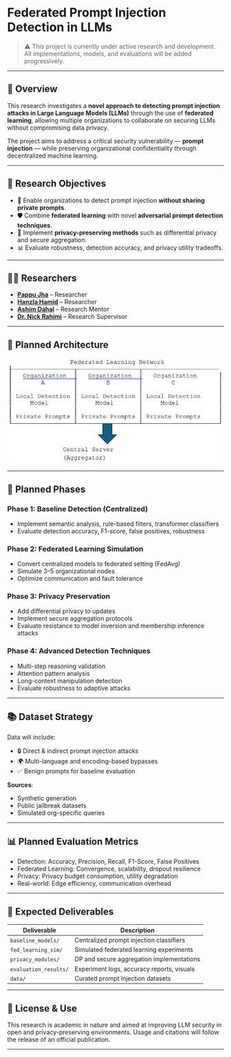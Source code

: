 # Federated Prompt Injection Detection in LLMs

> ⚠️ This project is currently under active research and development. All implementations, models, and evaluations will be added progressively.

---

## 🧠 Overview

This research investigates a **novel approach to detecting prompt injection attacks in Large Language Models (LLMs)** through the use of **federated learning**, allowing multiple organizations to collaborate on securing LLMs without compromising data privacy.

The project aims to address a critical security vulnerability — **prompt injection** — while preserving organizational confidentiality through decentralized machine learning.

---

## 🧪 Research Objectives

- 📌 Enable organizations to detect prompt injection **without sharing private prompts**.
- 🛡️ Combine **federated learning** with novel **adversarial prompt detection techniques**.
- 🧠 Implement **privacy-preserving methods** such as differential privacy and secure aggregation.
- 📊 Evaluate robustness, detection accuracy, and privacy utility tradeoffs.

---

## 👨‍🔬 Researchers

- [**Pappu Jha**](https://jhapappu.com.np) – Researcher  
- [**Hanzla Hamid**](https://www.linkedin.com/in/hanzla-hamid-b60551328/) – Researcher  
- [**Ashim Dahal**](https://ashimdahal.com.np/) – Research Mentor
- [**Dr. Nick Rahimi**](https://sites.google.com/view/nickrahimi/home) – Research Supervisor  

---

## 🔭 Planned Architecture

![Federated Learning Architecture](architecture.jpg)


---

## 🚀 Planned Phases

### Phase 1: **Baseline Detection (Centralized)**
- Implement semantic analysis, rule-based filters, transformer classifiers
- Evaluate detection accuracy, F1-score, false positives, robustness

### Phase 2: **Federated Learning Simulation**
- Convert centralized models to federated setting (FedAvg)
- Simulate 3–5 organizational nodes
- Optimize communication and fault tolerance

### Phase 3: **Privacy Preservation**
- Add differential privacy to updates
- Implement secure aggregation protocols
- Evaluate resistance to model inversion and membership inference attacks

### Phase 4: **Advanced Detection Techniques**
- Multi-step reasoning validation
- Attention pattern analysis
- Long-context manipulation detection
- Evaluate robustness to adaptive attacks

---

## 📚 Dataset Strategy

Data will include:

- 🔒 Direct & indirect prompt injection attacks
- 🌍 Multi-language and encoding-based bypasses
- ✅ Benign prompts for baseline evaluation

**Sources**:
- Synthetic generation
- Public jailbreak datasets
- Simulated org-specific queries

---

## 📊 Planned Evaluation Metrics

- Detection: Accuracy, Precision, Recall, F1-Score, False Positives
- Federated Learning: Convergence, scalability, dropout resilience
- Privacy: Privacy budget consumption, utility degradation
- Real-world: Edge efficiency, communication overhead

---

## 🏁 Expected Deliverables

| Deliverable                         | Description                                  |
|-------------------------------------|----------------------------------------------|
| `baseline_models/`                  | Centralized prompt injection classifiers     |
| `fed_learning_sim/`                 | Simulated federated learning experiments     |
| `privacy_modules/`                  | DP and secure aggregation implementations    |
| `evaluation_results/`               | Experiment logs, accuracy reports, visuals   |
| `data/`                             | Curated prompt injection datasets            |

---

## 📌 License & Use

This research is academic in nature and aimed at improving LLM security in open and privacy-preserving environments. Usage and citations will follow the release of an official publication.

---